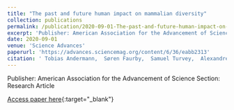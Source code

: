 ```yaml
---
title: "The past and future human impact on mammalian diversity"
collection: publications
permalink: /publication/2020-09-01-The-past-and-future-human-impact-on-mammalian-diversity
excerpt: 'Publisher: American Association for the Advancement of Science Section: Research Article'
date: 2020-09-01
venue: 'Science Advances'
paperurl: 'https://advances.sciencemag.org/content/6/36/eabb2313'
citation: ' Tobias Andermann,  Søren Faurby,  Samuel Turvey,  Alexandre Antonelli,  Daniele Silvestro, &quot;The past and future human impact on mammalian diversity.&quot; Science Advances, 2020.'
---
```

Publisher: American Association for the Advancement of Science Section: Research Article

[Access paper here](https://advances.sciencemag.org/content/6/36/eabb2313){:target="_blank"}
